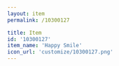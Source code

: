 ```yaml
---
layout: item
permalink: /10300127

title: Item
id: '10300127'
item_name: 'Happy Smile'
icon_url: 'customize/10300127.png'
---
```

